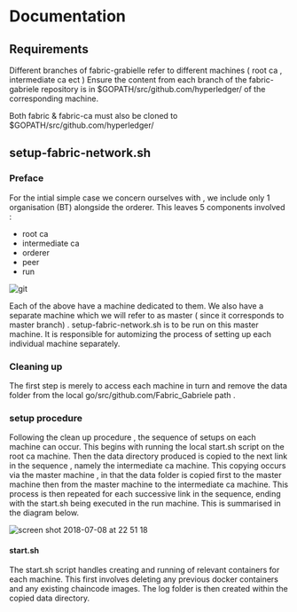 # Documentation

## Requirements
Different branches of fabric-grabielle refer to different machines ( root ca ,  intermediate ca ect )  Ensure the content from each branch of the fabric-gabriele repository is in $GOPATH/src/github.com/hyperledger/ of the corresponding machine.




Both fabric & fabric-ca must also be cloned to $GOPATH/src/github.com/hyperledger/

## setup-fabric-network.sh

### Preface
For the intial simple case we concern ourselves with , we include only 1 organisation (BT) alongside the orderer. This leaves 5 components involved : 
* root ca 
* intermediate ca
* orderer
* peer
* run

![git](https://user-images.githubusercontent.com/40793810/42423385-3fb8cd68-82f1-11e8-84b5-5c111fea58e7.png)

Each of the above have a machine dedicated to them. We also have a separate machine which we will refer to as master ( since it corresponds to master branch) . setup-fabric-network.sh is to be run on this master machine. It is responsible for automizing the process of setting up each individual machine separately.

### Cleaning up
The first step is merely to access each machine in turn and remove the data folder from the local go/src/github.com/Fabric_Gabriele path . 

### setup procedure
Following the clean up procedure , the sequence of setups on each machine can occur. This begins with running the local start.sh script on the root ca machine. Then the data directory produced is copied to the next link in the sequence , namely the intermediate ca machine. This copying occurs via the master machine , in that the data folder is copied first to the master machine then from the master machine to the intermediate ca machine. This process is then repeated for each successive link in the sequence, ending with the start.sh being executed in the run machine. This is summarised in the diagram below.

![screen shot 2018-07-08 at 22 51 18](https://user-images.githubusercontent.com/40793810/42424268-8c796c74-8301-11e8-9bd9-2f4fee5345d6.png)


#### start.sh 
The start.sh script handles creating and running of relevant containers for each machine. This first involves deleting any previous docker containers and any existing chaincode images. The log folder is then created within the copied data directory.




